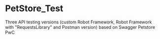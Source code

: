 # PetStore_Test

Three API testing versions (custom Robot Framework, Robot Framework with "RequestsLibrary" and Postman version) based on Swagger Petstore
PwC

